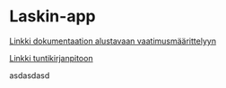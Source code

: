 ﻿# Laskin-app

[Linkki dokumentaation alustavaan vaatimusmäärittelyyn](https://github.com/014587289/otm-harjoitustyo/blob/master/dokumentaatio/vaatimusm%C3%A4%C3%A4rittely.md)

[Linkki tuntikirjanpitoon](https://github.com/014587289/otm-harjoitustyo/blob/master/dokumentaatio/Tuntikirjanpito.md)

asdasdasd
